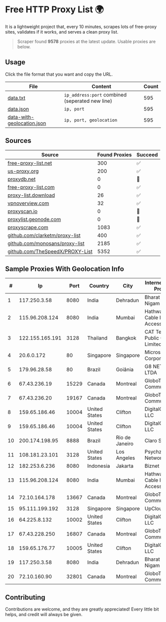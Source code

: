 
# Free HTTP Proxy List 🌍

It is a lightweight project that, every 10 minutes, scrapes lots of free-proxy sites, validates if it works, and serves a clean proxy list.


> Scraper found **9578** proxies at the latest update. Usable proxies are below.

## Usage

Click the file format that you want and copy the URL.


|File|Content|Count|
|----|-------|-----|
|[data.txt](https://raw.githubusercontent.com/themiralay/Proxy-List-World/master/data.txt)|`ip_address:port` combined (seperated new line)|595|
|[data.json](https://raw.githubusercontent.com/themiralay/Proxy-List-World/master/data.json)|`ip, port`|595|
|[data-with-geolocation.json](https://raw.githubusercontent.com/themiralay/Proxy-List-World/master/data-with-geolocation.json)|`ip, port, geolocation`|595|

## Sources

|Source|Found Proxies|Succeed|
|------|-------------|-------|
|[free-proxy-list.net](https://free-proxy-list.net)|300|✅|
|[us-proxy.org](https://www.us-proxy.org)|200|✅|
|[proxydb.net](http://proxydb.net)|0|🚫|
|[free-proxy-list.com](https://free-proxy-list.com/?page=&port=&type%5B%5D=http&type%5B%5D=https&up_time=0&search=Search)|0|✅|
|[proxy-list.download](https://www.proxy-list.download/HTTP)|26|✅|
|[vpnoverview.com](https://vpnoverview.com/privacy/anonymous-browsing/free-proxy-servers)|32|✅|
|[proxyscan.io](https://www.proxyscan.io)|0|🚫|
|[proxylist.geonode.com](https://proxylist.geonode.com/api/proxy-list?limit=300&page=1&sort_by=lastChecked&sort_type=desc&protocols=http,https)|0|🚫|
|[proxyscrape.com](https://api.proxyscrape.com/v2/?request=displayproxies&protocol=http&timeout=10000&country=all&ssl=all&anonymity=all)|1083|✅|
|[github.com/clarketm/proxy-list](https://raw.githubusercontent.com/clarketm/proxy-list/master/proxy-list-raw.txt)|400|✅|
|[github.com/monosans/proxy-list](https://raw.githubusercontent.com/monosans/proxy-list/main/proxies/http.txt)|2185|✅|
|[github.com/TheSpeedX/PROXY-List](https://raw.githubusercontent.com/TheSpeedX/PROXY-List/master/http.txt)|5352|✅|


## Sample Proxies With Geolocation Info

|#|Ip|Port|Country|City|Internet Service Provider|
|-|--|----|-------|----|-------------------------|
|1|117.250.3.58|8080|India|Dehradun|Bharat Sanchar Nigam Ltd|
|2|115.96.208.124|8080|India|Mumbai|Hathway IP over Cable Internet Access|
|3|122.155.165.191|3128|Thailand|Bangkok|CAT Telecom Public Company Limited|
|4|20.6.0.172|80|Singapore|Singapore|Microsoft Corporation|
|5|179.96.28.58|80|Brazil|Goiânia|G8 NETWORKS LTDA|
|6|67.43.236.19|15229|Canada|Montreal|GloboTech Communications|
|7|67.43.236.20|19167|Canada|Montreal|GloboTech Communications|
|8|159.65.186.46|10004|United States|Clifton|DigitalOcean, LLC|
|9|159.65.186.46|10004|United States|Clifton|DigitalOcean, LLC|
|10|200.174.198.95|8888|Brazil|Rio de Janeiro|Claro S.A|
|11|108.181.23.101|3128|United States|Los Angeles|Psychz Networks|
|12|182.253.6.236|8080|Indonesia|Jakarta|Biznet Networks|
|13|115.96.208.124|8080|India|Mumbai|Hathway IP over Cable Internet Access|
|14|72.10.164.178|13667|Canada|Montreal|GloboTech Communications|
|15|95.111.199.192|3128|Singapore|Singapore|UpCloud Ltd|
|16|64.225.8.132|10002|United States|Clifton|DigitalOcean, LLC|
|17|67.43.228.250|16807|Canada|Montreal|GloboTech Communications|
|18|159.65.176.77|10005|United States|Clifton|DigitalOcean, LLC|
|19|117.250.3.58|8080|India|Dehradun|Bharat Sanchar Nigam Ltd|
|20|72.10.160.90|32801|Canada|Montreal|GloboTech Communications|



## Contributing

Contributions are welcome, and they are greatly appreciated! Every
little bit helps, and credit will always be given.

